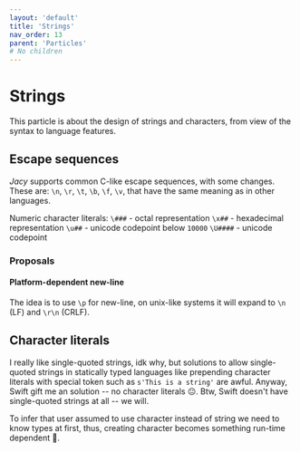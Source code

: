```yaml
---
layout: 'default'
title: 'Strings'
nav_order: 13
parent: 'Particles'
# No children
---
```


# Strings

This particle is about the design of strings and characters, from view of the syntax to language features.

## Escape sequences

_Jacy_ supports common C-like escape sequences, with some changes. 
These are: `\n`, `\r`, `\t`, `\b`, `\f`, `\v`, that have the same meaning as in other languages. 

Numeric character literals:
`\###` - octal representation
`\x##` - hexadecimal representation
`\u##` - unicode codepoint below `10000`
`\U####` - unicode codepoint

### Proposals

#### Platform-dependent new-line

The idea is to use `\p` for new-line, on unix-like systems it will expand to `\n` (LF) and `\r\n` (CRLF). 



## Character literals

I really like single-quoted strings, idk why, but solutions to allow single-quoted strings in statically typed languages like prepending character literals with special token such as `s'This is a string'` are awful. 
Anyway, Swift gift me an solution -- no character literals 😐.  Btw, Swift doesn't have single-quoted strings at all -- we will.

To infer that user assumed to use character instead of string we need to know types at first, thus, creating character becomes something run-time dependent 🤔.

